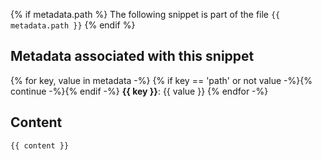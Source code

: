 {% if metadata.path %}
The following snippet is part of the file `{{ metadata.path }}`
{% endif %}

## Metadata associated with this snippet

{% for key, value in metadata -%}
{% if key == 'path' or not value -%}{% continue -%}{% endif -%}
**{{ key }}**:
{{ value }}
{% endfor -%}

## Content

````
{{ content }}
````
